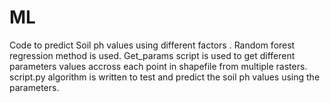 # ML
Code to predict Soil ph values using different factors .
Random forest regression method is used.
Get_params script is used to get different parameters values accross each point in shapefile from multiple rasters.
script.py algorithm is written to test and predict the soil ph values using the parameters.
